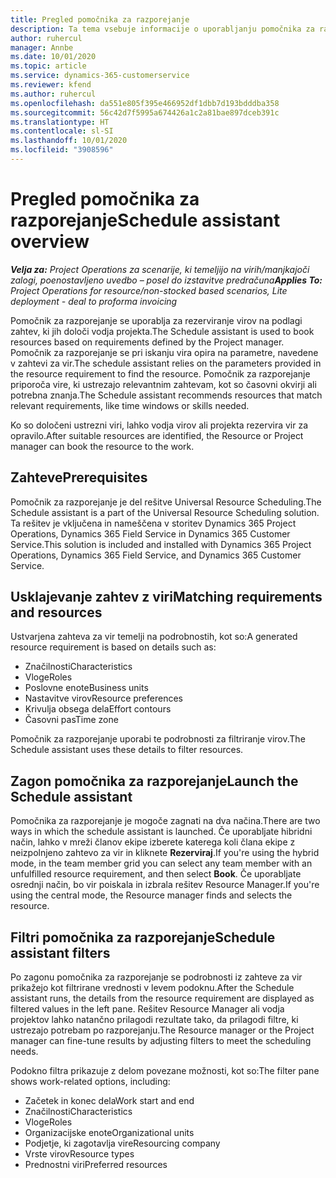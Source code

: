 ```yaml
---
title: Pregled pomočnika za razporejanje
description: Ta tema vsebuje informacije o uporabljanju pomočnika za razporejanje pri rezervaciji virov.
author: ruhercul
manager: Annbe
ms.date: 10/01/2020
ms.topic: article
ms.service: dynamics-365-customerservice
ms.reviewer: kfend
ms.author: ruhercul
ms.openlocfilehash: da551e805f395e466952df1dbb7d193bdddba358
ms.sourcegitcommit: 56c42d7f5995a674426a1c2a81bae897dceb391c
ms.translationtype: HT
ms.contentlocale: sl-SI
ms.lasthandoff: 10/01/2020
ms.locfileid: "3908596"
---
```

# <a name="schedule-assistant-overview"></a><span data-ttu-id="a484c-103">Pregled pomočnika za razporejanje</span><span class="sxs-lookup"><span data-stu-id="a484c-103">Schedule assistant overview</span></span>

<span data-ttu-id="a484c-104">_**Velja za:** Project Operations za scenarije, ki temeljijo na virih/manjkajoči zalogi, poenostavljeno uvedbo – posel do izstavitve predračuna_</span><span class="sxs-lookup"><span data-stu-id="a484c-104">_**Applies To:** Project Operations for resource/non-stocked based scenarios, Lite deployment - deal to proforma invoicing_</span></span>

<span data-ttu-id="a484c-105">Pomočnik za razporejanje se uporablja za rezerviranje virov na podlagi zahtev, ki jih določi vodja projekta.</span><span class="sxs-lookup"><span data-stu-id="a484c-105">The Schedule assistant is used to book resources based on requirements defined by the Project manager.</span></span> <span data-ttu-id="a484c-106">Pomočnik za razporejanje se pri iskanju vira opira na parametre, navedene v zahtevi za vir.</span><span class="sxs-lookup"><span data-stu-id="a484c-106">The schedule assistant relies on the parameters provided in the resource requirement to find the resource.</span></span> <span data-ttu-id="a484c-107">Pomočnik za razporejanje priporoča vire, ki ustrezajo relevantnim zahtevam, kot so časovni okvirji ali potrebna znanja.</span><span class="sxs-lookup"><span data-stu-id="a484c-107">The Schedule assistant recommends resources that match relevant requirements, like time windows or skills needed.</span></span>

<span data-ttu-id="a484c-108">Ko so določeni ustrezni viri, lahko vodja virov ali projekta rezervira vir za opravilo.</span><span class="sxs-lookup"><span data-stu-id="a484c-108">After suitable resources are identified, the Resource or Project manager can book the resource to the work.</span></span>

## <a name="prerequisites"></a><span data-ttu-id="a484c-109">Zahteve</span><span class="sxs-lookup"><span data-stu-id="a484c-109">Prerequisites</span></span>

<span data-ttu-id="a484c-110">Pomočnik za razporejanje je del rešitve Universal Resource Scheduling.</span><span class="sxs-lookup"><span data-stu-id="a484c-110">The Schedule assistant is a part of the Universal Resource Scheduling solution.</span></span> <span data-ttu-id="a484c-111">Ta rešitev je vključena in nameščena v storitev Dynamics 365 Project Operations, Dynamics 365 Field Service in Dynamics 365 Customer Service.</span><span class="sxs-lookup"><span data-stu-id="a484c-111">This solution is included and installed with Dynamics 365 Project Operations, Dynamics 365 Field Service, and Dynamics 365 Customer Service.</span></span>

## <a name="matching-requirements-and-resources"></a><span data-ttu-id="a484c-112">Usklajevanje zahtev z viri</span><span class="sxs-lookup"><span data-stu-id="a484c-112">Matching requirements and resources</span></span>

<span data-ttu-id="a484c-113">Ustvarjena zahteva za vir temelji na podrobnostih, kot so:</span><span class="sxs-lookup"><span data-stu-id="a484c-113">A generated resource requirement is based on details such as:</span></span>

-   <span data-ttu-id="a484c-114">Značilnosti</span><span class="sxs-lookup"><span data-stu-id="a484c-114">Characteristics</span></span>
-   <span data-ttu-id="a484c-115">Vloge</span><span class="sxs-lookup"><span data-stu-id="a484c-115">Roles</span></span>
-   <span data-ttu-id="a484c-116">Poslovne enote</span><span class="sxs-lookup"><span data-stu-id="a484c-116">Business units</span></span>
-   <span data-ttu-id="a484c-117">Nastavitve virov</span><span class="sxs-lookup"><span data-stu-id="a484c-117">Resource preferences</span></span>
-   <span data-ttu-id="a484c-118">Krivulja obsega dela</span><span class="sxs-lookup"><span data-stu-id="a484c-118">Effort contours</span></span>
-   <span data-ttu-id="a484c-119">Časovni pas</span><span class="sxs-lookup"><span data-stu-id="a484c-119">Time zone</span></span>

<span data-ttu-id="a484c-120">Pomočnik za razporejanje uporabi te podrobnosti za filtriranje virov.</span><span class="sxs-lookup"><span data-stu-id="a484c-120">The Schedule assistant uses these details to filter resources.</span></span>

## <a name="launch-the-schedule-assistant"></a><span data-ttu-id="a484c-121">Zagon pomočnika za razporejanje</span><span class="sxs-lookup"><span data-stu-id="a484c-121">Launch the Schedule assistant</span></span>

<span data-ttu-id="a484c-122">Pomočnika za razporejanje je mogoče zagnati na dva načina.</span><span class="sxs-lookup"><span data-stu-id="a484c-122">There are two ways in which the schedule assistant is launched.</span></span> <span data-ttu-id="a484c-123">Če uporabljate hibridni način, lahko v mreži članov ekipe izberete katerega koli člana ekipe z neizpolnjeno zahtevo za vir in kliknete **Rezerviraj**.</span><span class="sxs-lookup"><span data-stu-id="a484c-123">If you're using the hybrid mode, in the team member grid you can select any team member with an unfulfilled resource requirement, and then select **Book**.</span></span> <span data-ttu-id="a484c-124">Če uporabljate osrednji način, bo vir poiskala in izbrala rešitev Resource Manager.</span><span class="sxs-lookup"><span data-stu-id="a484c-124">If you're using the central mode, the Resource manager finds and selects the resource.</span></span>

## <a name="schedule-assistant-filters"></a><span data-ttu-id="a484c-125">Filtri pomočnika za razporejanje</span><span class="sxs-lookup"><span data-stu-id="a484c-125">Schedule assistant filters</span></span>

<span data-ttu-id="a484c-126">Po zagonu pomočnika za razporejanje se podrobnosti iz zahteve za vir prikažejo kot filtrirane vrednosti v levem podoknu.</span><span class="sxs-lookup"><span data-stu-id="a484c-126">After the Schedule assistant runs, the details from the resource requirement are displayed as filtered values in the left pane.</span></span> <span data-ttu-id="a484c-127">Rešitev Resource Manager ali vodja projektov lahko natančno prilagodi rezultate tako, da prilagodi filtre, ki ustrezajo potrebam po razporejanju.</span><span class="sxs-lookup"><span data-stu-id="a484c-127">The Resource manager or the Project manager can fine-tune results by adjusting filters to meet the scheduling needs.</span></span>

<span data-ttu-id="a484c-128">Podokno filtra prikazuje z delom povezane možnosti, kot so:</span><span class="sxs-lookup"><span data-stu-id="a484c-128">The filter pane shows work-related options, including:</span></span>

-   <span data-ttu-id="a484c-129">Začetek in konec dela</span><span class="sxs-lookup"><span data-stu-id="a484c-129">Work start and end</span></span>
-   <span data-ttu-id="a484c-130">Značilnosti</span><span class="sxs-lookup"><span data-stu-id="a484c-130">Characteristics</span></span>
-   <span data-ttu-id="a484c-131">Vloge</span><span class="sxs-lookup"><span data-stu-id="a484c-131">Roles</span></span>
-   <span data-ttu-id="a484c-132">Organizacijske enote</span><span class="sxs-lookup"><span data-stu-id="a484c-132">Organizational units</span></span>
-   <span data-ttu-id="a484c-133">Podjetje, ki zagotavlja vire</span><span class="sxs-lookup"><span data-stu-id="a484c-133">Resourcing company</span></span>
-   <span data-ttu-id="a484c-134">Vrste virov</span><span class="sxs-lookup"><span data-stu-id="a484c-134">Resource types</span></span>
-   <span data-ttu-id="a484c-135">Prednostni viri</span><span class="sxs-lookup"><span data-stu-id="a484c-135">Preferred resources</span></span>
